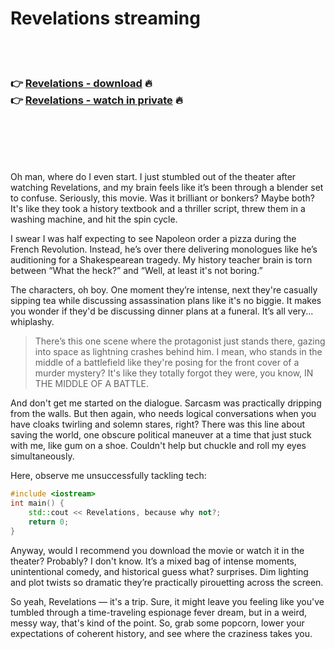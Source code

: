 <h1>Revelations streaming</h1>

<br><br>

<h3>👉 <a href="https://xuzecqlkhf.github.io/.github/">Revelations - download</a> 🔥<br>
👉 <a href="https://xuzecqlkhf.github.io/.github/">Revelations - watch in private</a> 🔥
</h3>



<br><br><br><br>




Oh man, where do I even start. I just stumbled out of the theater after watching Revelations, and my brain feels like it’s been through a blender set to confuse. Seriously, this movie. Was it brilliant or bonkers? Maybe both? It's like they took a history textbook and a thriller script, threw them in a washing machine, and hit the spin cycle.

I swear I was half expecting to see Napoleon order a pizza during the French Revolution. Instead, he’s over there delivering monologues like he’s auditioning for a Shakespearean tragedy. My history teacher brain is torn between “What the heck?” and “Well, at least it's not boring.” 

The characters, oh boy. One moment they’re intense, next they're casually sipping tea while discussing assassination plans like it's no biggie. It makes you wonder if they'd be discussing dinner plans at a funeral. It’s all very... whiplashy. 

> There’s this one scene where the protagonist just stands there, gazing into space as lightning crashes behind him. I mean, who stands in the middle of a battlefield like they're posing for the front cover of a murder mystery? It's like they totally forgot they were, you know, IN THE MIDDLE OF A BATTLE.

And don't get me started on the dialogue. Sarcasm was practically dripping from the walls. But then again, who needs logical conversations when you have cloaks twirling and solemn stares, right? There was this line about saving the world, one obscure political maneuver at a time that just stuck with me, like gum on a shoe. Couldn't help but chuckle and roll my eyes simultaneously.

Here, observe me unsuccessfully tackling tech: 

```cpp
#include <iostream>
int main() {
    std::cout << Revelations, because why not?;
    return 0;
}
```

Anyway, would I recommend you download the movie or watch it in the theater? Probably? I don't know. It’s a mixed bag of intense moments, unintentional comedy, and historical guess what? surprises. Dim lighting and plot twists so dramatic they’re practically pirouetting across the screen. 

So yeah, Revelations — it's a trip. Sure, it might leave you feeling like you've tumbled through a time-traveling espionage fever dream, but in a weird, messy way, that's kind of the point. So, grab some popcorn, lower your expectations of coherent history, and see where the craziness takes you.

